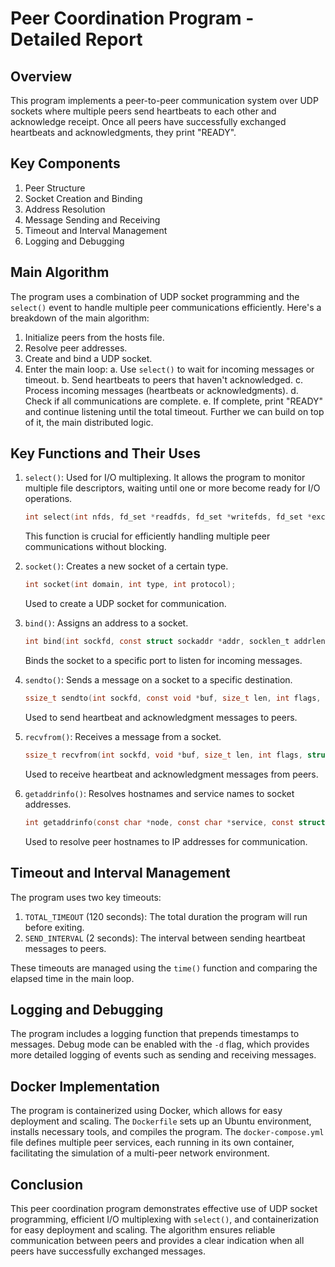 # Peer Coordination Program - Detailed Report

## Overview

This program implements a peer-to-peer communication system over UDP sockets where multiple peers send heartbeats to each other and acknowledge receipt. Once all peers have successfully exchanged heartbeats and acknowledgments, they print "READY".

## Key Components

1. Peer Structure
2. Socket Creation and Binding
3. Address Resolution
4. Message Sending and Receiving
5. Timeout and Interval Management
6. Logging and Debugging

## Main Algorithm

The program uses a combination of UDP socket programming and the `select()` event to handle multiple peer communications efficiently. Here's a breakdown of the main algorithm:

1. Initialize peers from the hosts file.
2. Resolve peer addresses.
3. Create and bind a UDP socket.
4. Enter the main loop:
   a. Use `select()` to wait for incoming messages or timeout.
   b. Send heartbeats to peers that haven't acknowledged.
   c. Process incoming messages (heartbeats or acknowledgments).
   d. Check if all communications are complete.
   e. If complete, print "READY" and continue listening until the total timeout. Further we can build on top of it, the main distributed logic.

## Key Functions and Their Uses

1. `select()`: Used for I/O multiplexing. It allows the program to monitor multiple file descriptors, waiting until one or more become ready for I/O operations.

   ```c
   int select(int nfds, fd_set *readfds, fd_set *writefds, fd_set *exceptfds, struct timeval *timeout);
   ```

   This function is crucial for efficiently handling multiple peer communications without blocking.

2. `socket()`: Creates a new socket of a certain type.

   ```c
   int socket(int domain, int type, int protocol);
   ```

   Used to create a UDP socket for communication.

3. `bind()`: Assigns an address to a socket.

   ```c
   int bind(int sockfd, const struct sockaddr *addr, socklen_t addrlen);
   ```

   Binds the socket to a specific port to listen for incoming messages.

4. `sendto()`: Sends a message on a socket to a specific destination.

   ```c
   ssize_t sendto(int sockfd, const void *buf, size_t len, int flags, const struct sockaddr *dest_addr, socklen_t addrlen);
   ```

   Used to send heartbeat and acknowledgment messages to peers.

5. `recvfrom()`: Receives a message from a socket.

   ```c
   ssize_t recvfrom(int sockfd, void *buf, size_t len, int flags, struct sockaddr *src_addr, socklen_t *addrlen);
   ```

   Used to receive heartbeat and acknowledgment messages from peers.

6. `getaddrinfo()`: Resolves hostnames and service names to socket addresses.

   ```c
   int getaddrinfo(const char *node, const char *service, const struct addrinfo *hints, struct addrinfo **res);
   ```

   Used to resolve peer hostnames to IP addresses for communication.

## Timeout and Interval Management

The program uses two key timeouts:

1. `TOTAL_TIMEOUT` (120 seconds): The total duration the program will run before exiting.
2. `SEND_INTERVAL` (2 seconds): The interval between sending heartbeat messages to peers.

These timeouts are managed using the `time()` function and comparing the elapsed time in the main loop.

## Logging and Debugging

The program includes a logging function that prepends timestamps to messages. Debug mode can be enabled with the `-d` flag, which provides more detailed logging of events such as sending and receiving messages.

## Docker Implementation

The program is containerized using Docker, which allows for easy deployment and scaling. The `Dockerfile` sets up an Ubuntu environment, installs necessary tools, and compiles the program. The `docker-compose.yml` file defines multiple peer services, each running in its own container, facilitating the simulation of a multi-peer network environment.

## Conclusion

This peer coordination program demonstrates effective use of UDP socket programming, efficient I/O multiplexing with `select()`, and containerization for easy deployment and scaling. The algorithm ensures reliable communication between peers and provides a clear indication when all peers have successfully exchanged messages.